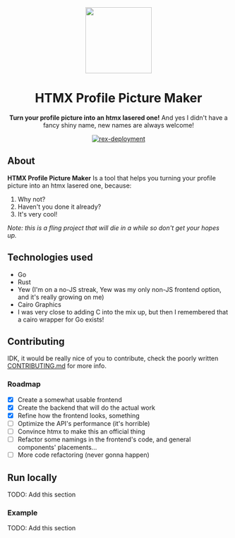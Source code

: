 <div align="center">  <a href="https://hppm.mbaraa.com" target="_blank"><img src="https://hppm.mbaraa.com/resources/favicon.svg" width="150" /></a>

  <h1>HTMX Profile Picture Maker</h1>
  <p>
    <strong>Turn your profile picture into an htmx lasered one!</strong>
    <label>And yes I didn't have a fancy shiny name, new names are always welcome!</label>
  </p>
  <p>
    <a href="https://github.com/mbaraa/htmx-profile-picture-maker/actions/workflows/rex-deployment.yml"><img alt="rex-deployment" src="https://github.com/mbaraa/htmx-profile-picture-maker/actions/workflows/rex-deployment.yml/badge.svg"/></a>
  </p>
</div>

## About

**HTMX Profile Picture Maker** Is a tool that helps you turning your profile picture into an htmx lasered one, because:

1. Why not?
1. Haven't you done it already?
1. It's very cool!

_Note: this is a fling project that will die in a while so don't get your hopes up._

## Technologies used

- Go
- Rust
- Yew (I'm on a no-JS streak, Yew was my only non-JS frontend option, and it's really growing on me)
- Cairo Graphics
- I was very close to adding C into the mix up, but then I remembered that a cairo wrapper for Go exists!

## Contributing

IDK, it would be really nice of you to contribute, check the poorly written [CONTRIBUTING.md](/CONTRIBUTING.md) for more info.

### Roadmap

- [x] Create a somewhat usable frontend
- [x] Create the backend that will do the actual work
- [x] Refine how the frontend looks, something
- [ ] Optimize the API's performance (it's horrible)
- [ ] Convince htmx to make this an official thing
- [ ] Refactor some namings in the frontend's code, and general components' placements...
- [ ] More code refactoring (never gonna happen)

## Run locally

TODO: Add this section

### Example

TODO: Add this section
